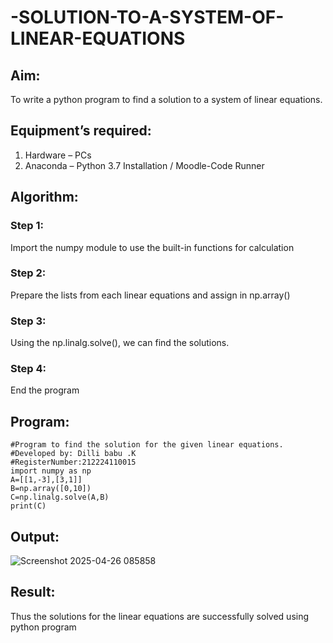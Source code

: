 # -SOLUTION-TO-A-SYSTEM-OF-LINEAR-EQUATIONS
## Aim:
To write a python program to find a solution to a system of linear equations.
## Equipment’s required:
1. 	Hardware – PCs
2. 	Anaconda – Python 3.7 Installation / Moodle-Code Runner
## Algorithm:
### Step 1: 
Import the numpy module to use the built-in functions for calculation
### Step 2: 
Prepare the lists from each linear equations and assign in np.array()
### Step 3: 
Using the np.linalg.solve(), we can find the solutions.
### Step 4: 
End the program
## Program:
~~~
#Program to find the solution for the given linear equations.
#Developed by: Dilli babu .K
#RegisterNumber:212224110015
import numpy as np
A=[[1,-3],[3,1]]
B=np.array([0,10])
C=np.linalg.solve(A,B)
print(C)
~~~

## Output:
![Screenshot 2025-04-26 085858](https://github.com/user-attachments/assets/0e913d4f-acfb-4930-b785-8bcad9fe2d83)

## Result: 
Thus the solutions for the linear equations are successfully solved using python program

